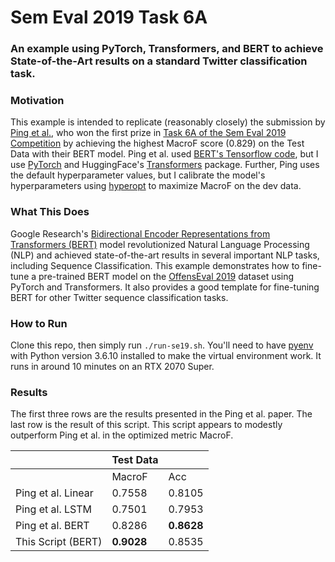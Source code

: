 # Sem Eval 2019 Task 6A
### An example using PyTorch, Transformers, and BERT to achieve State-of-the-Art results on a standard Twitter classification task.

### Motivation
This example is intended to replicate (reasonably closely) the submission by [Ping et al.](https://www.aclweb.org/anthology/S19-2011.pdf), who won the first prize in [Task 6A of the Sem Eval 2019 Competition](https://arxiv.org/abs/1903.08983) by achieving the highest MacroF score (0.829) on the Test Data with their BERT model. Ping et al. used [BERT's Tensorflow code](https://github.com/google-research/bert), but I use [PyTorch](https://pytorch.org/) and HuggingFace's [Transformers](https://github.com/huggingface/transformers) package. Further, Ping uses the default hyperparameter values, but I calibrate the model's hyperparameters using [hyperopt](http://hyperopt.github.io/hyperopt/) to maximize MacroF on the dev data.

### What This Does
Google Research's [Bidirectional Encoder Representations from Transformers (BERT)](https://github.com/google-research/bert) model revolutionized Natural Language Processing (NLP) and achieved state-of-the-art results in several important NLP tasks, including Sequence Classification. This example demonstrates how to fine-tune a pre-trained BERT model on the [OffensEval 2019](https://sites.google.com/site/offensevalsharedtask/offenseval2019) dataset using PyTorch and Transformers. It also provides a good template for fine-tuning BERT for other Twitter sequence classification tasks.

### How to Run
Clone this repo, then simply run `./run-se19.sh`. You'll need to have [pyenv](https://github.com/pyenv/pyenv) with Python version 3.6.10 installed to make the virtual environment work. It runs in around 10 minutes on an RTX 2070 Super.

### Results

The first three rows are the results presented in the Ping et al. paper. The last row is the result of this script. This script appears to modestly outperform Ping et al. in the optimized metric MacroF.

|                    | Test Data |        |
|--------------------|-----------|--------|
|                    | MacroF    | Acc    |
| Ping et al. Linear | 0.7558    | 0.8105 |
| Ping et al. LSTM   | 0.7501    | 0.7953 |
| Ping et al. BERT   | 0.8286    | **0.8628** |
| This Script (BERT)       | **0.9028**    | 0.8535 |